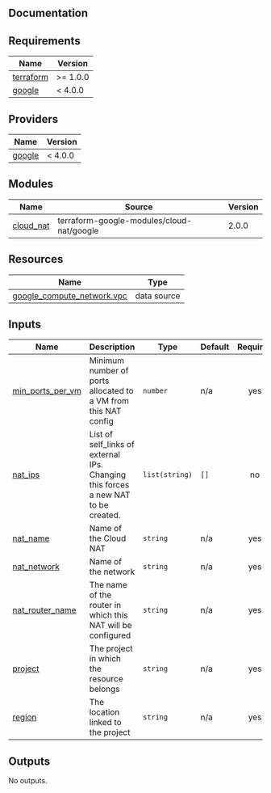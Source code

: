 ## Documentation

<!-- BEGINNING OF PRE-COMMIT-TERRAFORM DOCS HOOK -->
## Requirements

| Name | Version |
|------|---------|
| <a name="requirement_terraform"></a> [terraform](#requirement\_terraform) | >= 1.0.0 |
| <a name="requirement_google"></a> [google](#requirement\_google) | < 4.0.0 |

## Providers

| Name | Version |
|------|---------|
| <a name="provider_google"></a> [google](#provider\_google) | < 4.0.0 |

## Modules

| Name | Source | Version |
|------|--------|---------|
| <a name="module_cloud_nat"></a> [cloud\_nat](#module\_cloud\_nat) | terraform-google-modules/cloud-nat/google | 2.0.0 |

## Resources

| Name | Type |
|------|------|
| [google_compute_network.vpc](https://registry.terraform.io/providers/hashicorp/google/latest/docs/data-sources/compute_network) | data source |

## Inputs

| Name | Description | Type | Default | Required |
|------|-------------|------|---------|:--------:|
| <a name="input_min_ports_per_vm"></a> [min\_ports\_per\_vm](#input\_min\_ports\_per\_vm) | Minimum number of ports allocated to a VM from this NAT config | `number` | n/a | yes |
| <a name="input_nat_ips"></a> [nat\_ips](#input\_nat\_ips) | List of self\_links of external IPs. Changing this forces a new NAT to be created. | `list(string)` | `[]` | no |
| <a name="input_nat_name"></a> [nat\_name](#input\_nat\_name) | Name of the Cloud NAT | `string` | n/a | yes |
| <a name="input_nat_network"></a> [nat\_network](#input\_nat\_network) | Name of the network | `string` | n/a | yes |
| <a name="input_nat_router_name"></a> [nat\_router\_name](#input\_nat\_router\_name) | The name of the router in which this NAT will be configured | `string` | n/a | yes |
| <a name="input_project"></a> [project](#input\_project) | The project in which the resource belongs | `string` | n/a | yes |
| <a name="input_region"></a> [region](#input\_region) | The location linked to the project | `string` | n/a | yes |

## Outputs

No outputs.
<!-- END OF PRE-COMMIT-TERRAFORM DOCS HOOK -->
